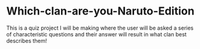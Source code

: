 # Which-clan-are-you-Naruto-Edition
This is a quiz project I will be making where the user will be asked a series of characteristic questions and their answer will result in what clan best describes them!
